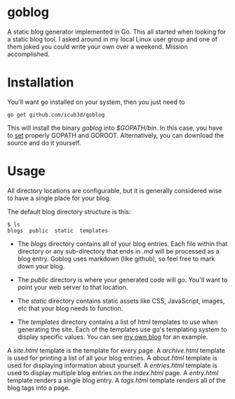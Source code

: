 goblog
======

A static blog generator implemented in Go. This all started when
looking for a static blog tool. I asked around in my local Linux user
group and one of them joked you could write your own over a
weekend. Mission accomplished. 

Installation
============

You'll want go installed on your system, then you just need to 

    go get github.com/icub3d/goblog
	
This will install the binary *goblog* into *$GOPATH/bin*. In this case, you have to [set](http://golang.org/doc/code.html#GOPATH) properly GOPATH and GOROOT. Alternatively, you can download the source and do it yourself.

Usage
=====

All directory locations are configurable, but it is generally considered
wise to have a single place for your blog.

The default blog directory structure is this:

    $ ls
    blogs  public  static  templates

  * The *blogs* directory contains all of your blog entries. Each file
within that directory or any sub-directory that ends in *.md* will be
processed as a blog entry. Goblog uses markdown (like github), so feel
free to mark down your blog.

  * The *public* directory is where your generated code will go. You'll want
to point your web server to that location.

  * The *static* directory contains static assets like CSS, JavaScript,
images, etc that your blog needs to function.

  * The *templates* directory contains a list of html templates to use
when generating the site. Each of the templates use go's templating
system to display specific values. You can see
[my own blog](https://github.com/icub3d/joshua.themarshians.com) for
an example.

A *site.html* template is the template for every page. A
*archive.html* template is used for printing a list of all your blog
entries. A *about.html* template is used for displaying information
about yourself. A *entries.html* template is used to display multiple
blog entries on the *index.html* page. A *entry.html* template renders
a single blog entry. A *tags.html* template renders all of the blog
tags into a page.
